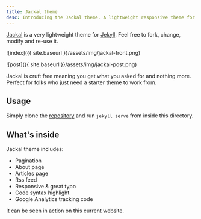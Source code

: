 ```yaml
---
title: Jackal theme
desc: Introducing the Jackal theme. A lightweight responsive theme for Jekyll.
---
```


[Jackal](https://github.com/clenemt/jackal) is a very lightweight theme for [Jekyll](https://jekyllrb.com/). Feel free to fork, change, modify and re-use it.

![index]({{ site.baseurl }}/assets/img/jackal-front.png)

![post]({{ site.baseurl }}/assets/img/jackal-post.png)

Jackal is cruft free meaning you get what you asked for and nothing more. Perfect for folks who just need a starter theme to work from.

## Usage
Simply clone the [repository](https://github.com/clenemt/jackal) and run `jekyll serve` from inside this directory.

## What's inside
Jackal theme includes:

* Pagination
* About page
* Articles page
* Rss feed
* Responsive & great typo
* Code syntax highlight
* Google Analytics tracking code

It can be seen in action on this current website.
